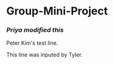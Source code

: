 # Group-Mini-Project

### *Priya modified this*



Peter Kim's test line.

This line was inputed by Tyler. 


